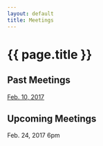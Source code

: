 ```yaml
---
layout: default
title: Meetings
---
```

#	{{ page.title }}
##	Past Meetings
[Feb. 10, 2017](/zig_minutes021017.docx) 

##	Upcoming Meetings
Feb. 24, 2017 6pm

<br>
<br>
